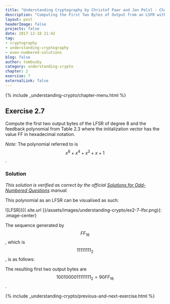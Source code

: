 ```yaml
---
title: "Understanding Cryptography by Christof Paar and Jan Pelzl - Chapter 1 Solutions - Ex2.7"
description: "Computing the First Two Bytes of Output from an LSFR with an 8th Degree Polynomial"
layout: post
headerImage: false
projects: false
date: 2017-12-18 21:42
tag:
- cryptography
- understanding-cryptography
- even-numbered-solutions
blog: false
author: tombusby
category: understanding-crypto
chapter: 2
exercise: 7
externalLink: false
---
```


{% include _understanding-crypto/chapter-menu.html %}

## Exercise 2.7

Compute the first two output bytes of the LFSR of degree 8 and the feedback polynomial from Table 2.3 where the initialization vector has the value FF in hexadecimal notation.

*Note*: The polynomial referred to is $$x^8 + x^4 + x^3 + x + 1$$.

### Solution

*This solution is verified as correct by the official [Solutions for Odd-Numbered Questions](http://wiki.crypto.rub.de/Buch/en/download/Understanding_Cryptography_Odd_Solutions.pdf) manual.*

This polynomial as an LFSR can be visualised as such:

![LFSR]({{ site.url }}/assets/images/understanding-crypto/ex2-7-lfsr.png){: .image-center}


The sequence generated by $$FF_{16}$$, which is $$ 11111111_2 $$, is as follows:


<div style="text-align: center;">
<script type="math/tex">
\begin{array}{c c c c c c c c|c}
s_7 & s_6 & s_5 & s_4 & s_3 & s_2 & s_1 & s_0 & \text{Output} \\ \hline
1 & 1 & 1 & 1 & 1 & 1 & 1 & 1 & 1 \\
0 & 1 & 1 & 1 & 1 & 1 & 1 & 1 & 1 \\
0 & 0 & 1 & 1 & 1 & 1 & 1 & 1 & 1 \\
0 & 0 & 0 & 1 & 1 & 1 & 1 & 1 & 1 \\
0 & 0 & 0 & 0 & 1 & 1 & 1 & 1 & 1 \\
1 & 0 & 0 & 0 & 0 & 1 & 1 & 1 & 1 \\
0 & 1 & 0 & 0 & 0 & 0 & 1 & 1 & 1 \\
0 & 0 & 1 & 0 & 0 & 0 & 0 & 1 & 1 \\
1 & 0 & 0 & 1 & 0 & 0 & 0 & 0 & 0 \\
1 & 1 & 0 & 0 & 1 & 0 & 0 & 0 & 0 \\
1 & 1 & 1 & 0 & 0 & 1 & 0 & 0 & 0 \\
0 & 1 & 1 & 1 & 0 & 0 & 1 & 0 & 0 \\
0 & 0 & 1 & 1 & 1 & 0 & 0 & 1 & 1 \\
1 & 0 & 0 & 1 & 1 & 1 & 0 & 0 & 0 \\
0 & 1 & 0 & 0 & 1 & 1 & 1 & 0 & 0 \\
0 & 0 & 1 & 0 & 0 & 1 & 1 & 1 & 1
\end{array}
</script>
</div>

The resulting first two output bytes are $$ 1001000011111111_2 = {90FF}_{16} $$.

{% include _understanding-crypto/previous-and-next-exercise.html %}
